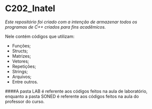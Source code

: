 # C202_Inatel
_Este repositório foi criado com a intenção de armazenar todos os programas de C++ criados para fins acadêmicos._

Nele contém códigos que utilizam:
- Funções;
- Structs;
- Matrizes;
- Vetores; 
- Repetições;
- Strings;
- Arquivos;
- Entre outros.

####A pasta LAB é referente aos códigos feitos na aula de laboratório, enquanto a pasta SONED é referente aos códigos feitos na aula do professor do curso.
